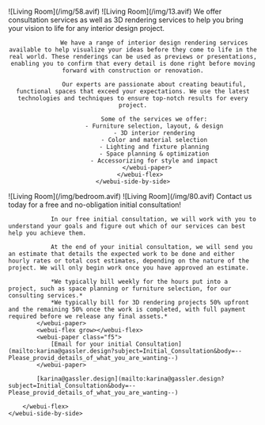 <webui-data data-page-title="Consultation Services for Interior Design & Interior Design Rendering" data-page-subtitle=""></webui-data>
<webui-data data-page-next-page='{"name":"Inspiring Interior Design","href":"/"}'></webui-data>

<webui-flex column justify="center" style="height:auto;min-height:calc(var(--main-height)-var(--header-height)-var(--footer-height));">
    <webui-side-by-side>
        <webui-flex>
            <webui-paper class="ma-3 mt-1">
                ![Living Room](/img/58.avif)
                <webui-flex style="height:150px">
                </webui-flex>
            </webui-paper>
            <webui-paper class="ma-3">
                <webui-flex class="hide-at-mobile" style="height:150px">
                </webui-flex>
                ![Living Room](/img/13.avif)
            </webui-paper>
        </webui-flex>
        <webui-flex column align="center" justify="center" class="gap-2 ma-10 pa-10 theme-tertiary">
            <webui-paper>
                We offer consultation services as well as 3D rendering services to help you bring your vision to life for any interior design project.

                We have a range of interior design rendering services available to help visualize your ideas before they come to life in the real world. These renderings can be used as previews or presentations, enabling you to confirm that every detail is done right before moving forward with construction or renovation.

                Our experts are passionate about creating beautiful, functional spaces that exceed your expectations. We use the latest technologies and techniques to ensure top-notch results for every project.

                Some of the services we offer:
                - Furniture selection, layout, & design
                - 3D interior rendering
                - Color and material selection
                - Lighting and fixture planning
                - Space planning & optimization
                - Accessorizing for style and impact
            </webui-paper>
        </webui-flex>
    </webui-side-by-side>
</webui-flex>

<webui-flex column justify="center" style="height: auto;min-height:calc(var(--main-height)-var(--header-height)-var(--footer-height));">
    <webui-side-by-side>
        <webui-flex>
            <webui-paper class="ma-3 mt-1">
                ![Living Room](/img/bedroom.avif)
                <webui-flex class="hide-at-mobile" style="height:150px"></webui-flex>
            </webui-paper>
            <webui-paper class="ma-3">
                <webui-flex class="hide-at-mobile" style="height:150px"></webui-flex>
                ![Living Room](/img/80.avif)
            </webui-paper>
        </webui-flex>
        <webui-flex column class="gap-2 ma-10 pa-10 theme-tertiary">
            <webui-paper>
                Contact us today for a free and no-obligation initial consultation!

                In our free initial consultation, we will work with you to understand your goals and figure out which of our services can best help you achieve them.

                At the end of your initial consultation, we will send you an estimate that details the expected work to be done and either hourly rates or total cost estimates, depending on the nature of the project. We will only begin work once you have approved an estimate.

                *We typically bill weekly for the hours put into a project, such as space planning or furniture selection, for our consulting services.*
                *We typically bill for 3D rendering projects 50% upfront and the remaining 50% once the work is completed, with full payment required before we release any final assets.*
            </webui-paper>
            <webui-flex grow></webui-flex>
            <webui-paper class="f5">
                [Email for your initial Consultation](mailto:karina@gassler.design?subject=Initial_Consultation&body=--Please_provid_details_of_what_you_are_wanting--)
            </webui-paper>

            [karina@gassler.design](mailto:karina@gassler.design?subject=Initial_Consultation&body=--Please_provid_details_of_what_you_are_wanting--)

        </webui-flex>
    </webui-side-by-side>
</webui-flex>
